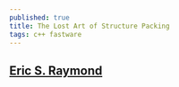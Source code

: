 ```yaml
---
published: true
title: The Lost Art of Structure Packing
tags: c++ fastware
---
```

## [Eric S. Raymond](http://www.catb.org/esr/structure-packing/)